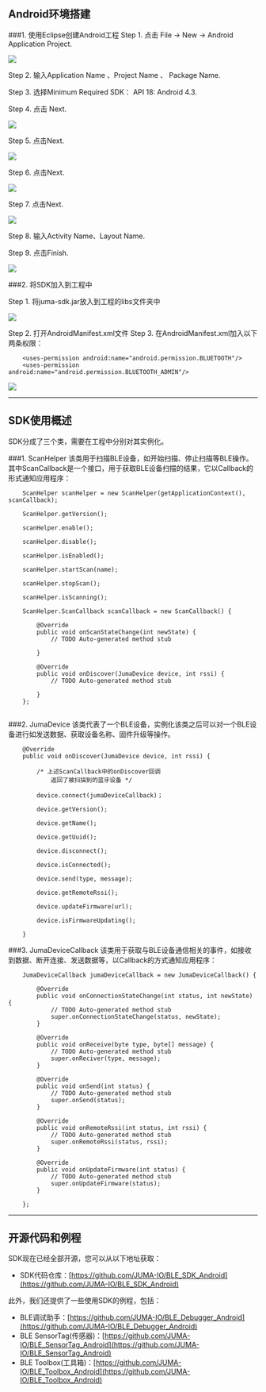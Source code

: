 ## Android环境搭建
###1. 使用Eclipse创建Android工程
Step 1. 点击 File -> New -> Android Application Project.

![](./images/1.jpeg)

Step 2. 输入Application Name 、Project Name 、 Package Name.

Step 3. 选择Minimum Required SDK： API 18: Android 4.3.

Step 4. 点击 Next.

![](./images/2.jpeg)

Step 5. 点击Next.

![](./images/3.jpeg)

Step 6. 点击Next.

![](./images/4.jpeg)

Step 7. 点击Next.

![](./images/5.jpeg)

Step 8. 输入Activity Name、Layout Name.  

Step 9. 点击Finish.  

![](./images/6.jpeg)

###2. 将SDK加入到工程中

Step 1. 将juma-sdk.jar放入到工程的libs文件夹中

![](./images/7.png)

Step 2. 打开AndroidManifest.xml文件
Step 3. 在AndroidManifest.xml加入以下两条权限：

```
	<uses-permission android:name="android.permission.BLUETOOTH"/>
	<uses-permission android:name="android.permission.BLUETOOTH_ADMIN"/>
```

![](./images/8.jpeg)


***
## SDK使用概述

SDK分成了三个类，需要在工程中分别对其实例化。

###1. ScanHelper 
该类用于扫描BLE设备，如开始扫描、停止扫描等BLE操作。  
其中ScanCallback是一个接口，用于获取BLE设备扫描的结果，它以Callback的形式通知应用程序：

```
	ScanHelper scanHelper = new ScanHelper(getApplicationContext(), scanCallback);

	ScanHelper.getVersion();
		
	scanHelper.enable();
		
	scanHelper.disable();
		
	scanHelper.isEnabled();
		
	scanHelper.startScan(name);
		
	scanHelper.stopScan();
		
	scanHelper.isScanning();
	
	ScanHelper.ScanCallback scanCallback = new ScanCallback() {
			
		@Override
		public void onScanStateChange(int newState) {
			// TODO Auto-generated method stub
			
		}
			
		@Override
		public void onDiscover(JumaDevice device, int rssi) {
			// TODO Auto-generated method stub
				
		}
	};
		
```


###2. JumaDevice 
该类代表了一个BLE设备，实例化该类之后可以对一个BLE设备进行如发送数据、获取设备名称、固件升级等操作。

```
	@Override
	public void onDiscover(JumaDevice device, int rssi) {
	
		/* 上述ScanCallback中的onDiscover回调
			返回了被扫描到的蓝牙设备 */

		device.connect(jumaDeviceCallback)；

		device.getVersion();

		device.getName();

		device.getUuid();

		device.disconnect();

		device.isConnected();

		device.send(type, message);

		device.getRemoteRssi();

		device.updateFirmware(url);

		device.isFirmwareUpdating();
				
	}		
```

###3. JumaDeviceCallback 
该类用于获取与BLE设备通信相关的事件，如接收到数据、断开连接、发送数据等，以Callback的方式通知应用程序：

```
	JumaDeviceCallback jumaDeviceCallback = new JumaDeviceCallback() {

		@Override
		public void onConnectionStateChange(int status, int newState) {
			// TODO Auto-generated method stub
			super.onConnectionStateChange(status, newState);
		}

		@Override
		public void onReceive(byte type, byte[] message) {
			// TODO Auto-generated method stub
			super.onReciver(type, message);
		}

		@Override
		public void onSend(int status) {
			// TODO Auto-generated method stub
			super.onSend(status);
		}

		@Override
		public void onRemoteRssi(int status, int rssi) {
			// TODO Auto-generated method stub
			super.onRemoteRssi(status, rssi);
		}

		@Override
		public void onUpdateFirmware(int status) {
			// TODO Auto-generated method stub
			super.onUpdateFirmware(status);
		}
			
	};
```

***
## 开源代码和例程

SDK现在已经全部开源，您可以从以下地址获取： 

* SDK代码仓库：[https://github.com/JUMA-IO/BLE_SDK_Android](https://github.com/JUMA-IO/BLE_SDK_Android)

此外，我们还提供了一些使用SDK的例程，包括：

* BLE调试助手：[https://github.com/JUMA-IO/BLE_Debugger_Android](https://github.com/JUMA-IO/BLE_Debugger_Android)
* BLE SensorTag(传感器)：[https://github.com/JUMA-IO/BLE_SensorTag_Android](https://github.com/JUMA-IO/BLE_SensorTag_Android)
* BLE Toolbox(工具箱)：[https://github.com/JUMA-IO/BLE_Toolbox_Android](https://github.com/JUMA-IO/BLE_Toolbox_Android)







